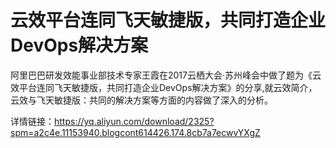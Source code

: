 # 云效平台连同飞天敏捷版，共同打造企业DevOps解决方案
阿里巴巴研发效能事业部技术专家王霞在2017云栖大会·苏州峰会中做了题为《云效平台连同飞天敏捷版，共同打造企业DevOps解决方案》的分享,就云效简介，云效与飞天敏捷版：共同的解决方案等方面的内容做了深入的分析。

详情链接：https://yq.aliyun.com/download/2325?spm=a2c4e.11153940.blogcont614426.174.8cb7a7ecwvYXgZ
